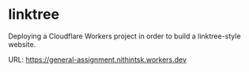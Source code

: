 # linktree
Deploying a Cloudflare Workers project in order to build a linktree-style website.

URL: https://general-assignment.nithintsk.workers.dev
